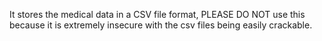 It stores the medical data in a CSV file format, PLEASE DO NOT use this because it is extremely insecure with the csv files being easily crackable.
